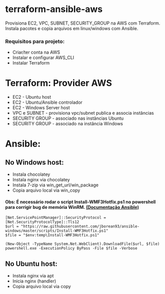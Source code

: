 # terraform-ansible-aws
 Provisiona EC2, VPC, SUBNET, SECURITY_GROUP na AWS com Terraform. Instala pacotes e copia arquivos em linux/windows com Ansible.

 ### Requisitos para projeto:
 * Criar/ter conta na AWS
 * Instalar e configurar AWS_CLI
 * Instalar Terraform
 

# Terraform: Provider AWS 
* EC2 - Ubuntu host
* EC2 - Ubuntu/Ansible controlador
* EC2 - Windows Server host
* VPC e SUBNET - provisiona vpc/subnet publica e associa instâncias 
* SECURITY GROUP - associado nas instâncias Ubuntu
* SECURITY GROUP - associado na instância Windows

# Ansible:
## No Windows host:
* Instala chocolatey
* Instala nginx via chocolatey
* Instala 7-zip via win_get_url/win_package
* Copia arquivo local via win_copy

#### Obs: É necessário rodar o script Install-WMF3Hotfix.ps1 no powershell para corrigir bug de memória WinRM. [(Documentação Ansible)](https://docs.ansible.com/ansible/latest/user_guide/windows_setup.html#winrm-setup)
```
[Net.ServicePointManager]::SecurityProtocol = [Net.SecurityProtocolType]::Tls12
$url = "https://raw.githubusercontent.com/jborean93/ansible-windows/master/scripts/Install-WMF3Hotfix.ps1"
$file = "$env:temp\Install-WMF3Hotfix.ps1"

(New-Object -TypeName System.Net.WebClient).DownloadFile($url, $file)
powershell.exe -ExecutionPolicy ByPass -File $file -Verbose
```

## No Ubuntu host:
* Instala nginx via apt 
* Inicia nginx (handler)
* Copia arquivo local via copy
